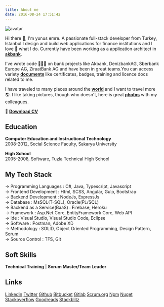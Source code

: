 ```yaml
---
title: About me
date: 2016-08-24 17:51:42
---
```


![avatar](/avatar.png)

Hi there 👋, I'm yunus emre. A passionate full-stack developer from Turkey, Istanbul.I design and build web applications for finance institutions and I love 💙 what I do. Currently have been working as a application architect in **[akbank](https://www.akbank.com/tr-tr/sayfalar/default.aspx)**.

I've wrote code 👨🏽‍💻 on bank projects like Akbank, DenizbankAG, Sberbank Europe AG, ZiraatBank AG and have been in great teams.You can access variety **[documents](https://drive.google.com/drive/folders/1Bj_DNDe1r07Wz8E7pP_M-Ye1dQsIjl1b)** like certificates, badges, training and licence docs related to me.

I have traveled to many places around the **[world](https://www.google.com/maps/d/viewer?mid=1td2yyP9BnpmvBCTUkgF_J7ToZE0&ll=46.375315237807925%2C11.618556937695253&z=4)** and I want to travel more 🌎. I like taking pictures, though who doesn't, here is great **[photos](https://photos.app.goo.gl/dFTiYuKQit1PwphE7)** with my colleagues.

📄 **[Download CV](https://drive.google.com/file/d/1i9Tu_DA2Xl1F3HCcxVak-akdpL7q9msH/view?usp=sharing)**

## Education
**Computer Education and Instructional Technology**\
2008-2012, Social Science Faculty, Sakarya University  

**High School**\
2005-2008, Software, Tuzla Technical High School

## My Tech Stack
-> Programming Languages : C#, Java, Typescript, Javascript \
-> Frontend Development : Html, SCSS, Angular, Gulp, Bootstrap \
-> Backend Development : NodeJs, ExpressJs \
-> Database : MsSQL(T-SQL), Oracle(PL/SQL)  \
-> Backend as a Service(BaaS) : Firebase, Heroku \
-> Framework : Asp.Net Core, EntityFramework Core, Web API \
-> Ide : Visual Studio, Visual Studio Code, Eclipse \
-> Software : Postman, Adobe XD \
-> Methodology : SOLID, Object Oriented Programming, Design Pattern, Scrum \
-> Source Control : TFS, Git  

## Soft Skills
**Technical Training** | **Scrum Master/Team Leader**


## Links
[Linkedin](https://www.linkedin.com/in/yemrekeskin)
[Twitter](https://twitter.com/yemrekeskin)
[Github](https://github.com/yemrekeskin)
[Bitbucket](https://bitbucket.org/yemrekeskin/)
[Gitlab](https://gitlab.com/yemrekeskin)
[Scrum.org](https://www.scrum.org/user/405825)
[Npm](https://www.npmjs.com/~yemrekeskin)
[Nuget](https://www.nuget.org/profiles/yemrekeskin)
[Stackoverflow](https://stackoverflow.com/users/2742859/yemrekeskin)
[Goodreads](https://www.goodreads.com/user/show/54381597-yunus-keskin)
[Stackblitz](https://stackblitz.com/@yemrekeskin)